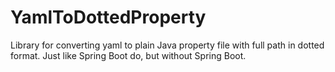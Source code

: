 # YamlToDottedProperty
Library for converting yaml to plain Java property file with full path in dotted format. Just like Spring Boot do, but without Spring Boot.
